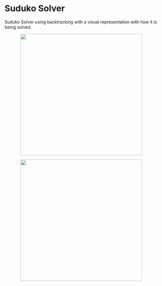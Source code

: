 # Suduko Solver
Suduko Solver using backtracking with a visual representation with how it is being solved.
<p align="center">
<img src="https://gyazo.com/4ac115c75f227e1fc39b53d9006a7769.gif" height="400"/>
</p>
<p align="center">
<img src="https://gyazo.com/0a88153566b9e6a32a9783d39f3ed7c7.gif" height="400"/>
</p>
